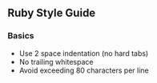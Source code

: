 
## Ruby Style Guide


### Basics

* Use 2 space indentation (no hard tabs)
* No trailing whitespace
* Avoid exceeding 80 characters per line
